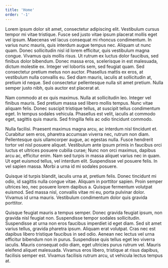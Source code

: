 ```yaml
---
title: 'Home'
order: '-1'
---
```


Lorem ipsum dolor sit amet, consectetur adipiscing elit. Vestibulum cursus tempor mi vitae tristique. Fusce sed justo vitae ipsum placerat mollis eget vel ipsum. Maecenas vel lacus consequat mi rhoncus condimentum. In varius nunc mauris, quis interdum augue tempus nec. Aliquam ut nunc quam. Donec sollicitudin nisl id lorem efficitur, quis vestibulum magna congue. Vivamus quis mollis risus. Ut rutrum ex luctus dolor faucibus, sed finibus dolor bibendum. Donec massa eros, scelerisque in est malesuada, dictum molestie ex. Integer vel lobortis sem, sed feugiat quam. Sed consectetur pretium metus non auctor. Phasellus mattis ex eros, at vestibulum nulla convallis eu. Sed diam mauris, iaculis at sollicitudin at, pretium id neque. Sed consectetur pellentesque nulla sit amet pretium. Nulla semper justo nibh, quis auctor est placerat at.

Nam commodo at ex quis maximus. Nulla at sollicitudin leo. Integer vel finibus mauris. Sed pretium massa sed libero mollis tempus. Nunc vitae aliquam felis. Donec suscipit tristique tellus, at suscipit tellus condimentum eget. In tempus sodales vehicula. Phasellus est velit, iaculis at commodo eget, sagittis quis mauris. Sed fringilla felis ac odio tincidunt commodo.

Nulla facilisi. Praesent maximus magna arcu, ac interdum nisl tincidunt et. Curabitur sem eros, pharetra accumsan viverra nec, rutrum non diam. Pellentesque quis ullamcorper augue, ac egestas nulla. Fusce hendrerit tortor vel nisl posuere aliquet. Vestibulum ante ipsum primis in faucibus orci luctus et ultrices posuere cubilia curae; Nunc non orci maximus, dapibus arcu ac, efficitur enim. Nam sed turpis in massa aliquet varius nec in quam. Ut eget euismod tellus, vel interdum elit. Suspendisse vel posuere felis. In vel sapien massa. Morbi a urna id mi sodales posuere.

Quisque id turpis blandit, iaculis urna at, pretium felis. Donec tincidunt mi odio, id sagittis nulla congue vitae. Aliquam in porttitor sapien. Proin semper ultrices leo, nec posuere lorem dapibus a. Quisque fermentum volutpat euismod. Sed massa nisl, convallis vitae mi eu, porta pulvinar dolor. Vivamus id urna mauris. Vestibulum condimentum dolor quis gravida porttitor.

Quisque feugiat mauris a tempus semper. Donec gravida feugiat ipsum, non gravida nisl feugiat non. Suspendisse tempor sodales sollicitudin. Suspendisse at urna non eros faucibus imperdiet id eget diam. Sed sit amet varius tellus, gravida pharetra ipsum. Aliquam erat volutpat. Cras nec est dapibus libero tristique faucibus in sed odio. Aenean nec lectus vel urna efficitur bibendum non in purus. Suspendisse quis tellus eget leo viverra iaculis. Mauris consequat odio diam, eget ultricies purus rutrum vel. Mauris eleifend aliquet malesuada. Vivamus eros libero, tristique at risus dapibus, facilisis semper est. Vivamus facilisis rutrum arcu, ut vehicula lectus tempus at.
